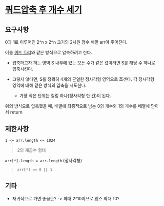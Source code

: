 # [쿼드압축 후 개수 세기](https://programmers.co.kr/learn/courses/30/lessons/68936)

## 요구사항

0과 1로 이루어진 2^n x 2^n 크기의 2차원 정수 배열 arr이 주어진다.

이를 [쿼드 트리](https://programmers.co.kr/learn/courses/30/lessons/68936)와 같은 방식으로 압축하려고 한다.

- 압축하고자 하는 영역 S 내부에 있는 모든 수가 같은 값이라면 S를 해당 수 하나로 압축시킨다.

- 그렇지 않다면, S를 정확히 4개의 균일한 정사각형 영역으로 쪼갠다. 각 정사각형 영역에 대해 같은 방식의 압축을 시도한다.
  - 가장 작은 단위는 컬럼 하나(정사각형 한 칸)이 된다.

위의 방식으로 압축했을 때, 배열에 최종적으로 남는 0의 개수와 1의 개수를 배열에 담아서 return


## 제한사항

`1 <= arr.length <= 1024`
> 2의 제곱수 형태

`arr[*].length = arr.length` (정사각형)
> `arr[*] == 0 || 1` 


## 기타

- 재귀적으로 가면 좋을듯? -> 최대 2^10이므로 뎁스 최대 10?
